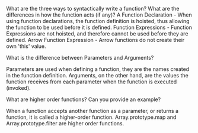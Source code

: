 What are the three ways to syntactically write a function? What are the differences in how the function acts (if any)?
A Function Declaration -
    When using function declarations, the function definition is hoisted, thus allowing the function to be used before it is defined.
 Function Expressions -
        Function Expressions are not hoisted, and therefore cannot be used before they are defined.
Arrow Function Expression -
    Arrow functions do not create their own 'this' value.

What is the difference between Parameters and Arguments?

Parameters are used when defining a function, they are the names created in the function definition. Arguments, on the other hand, are the values the function receives from each parameter when the function is executed (invoked).


What are higher order functions? Can you provide an example?

When a function accepts another function as a parameter, or returns a function, it is called a higher-order function. Array.prototype.map and Array.prototype.filter are higher order functions.
